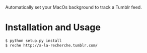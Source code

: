Automatically set your MacOs background to track a Tumblr feed.

# Installation and Usage

```bash
$ python setup.py install
$ reche http://a-la-recherche.tumblr.com/
```